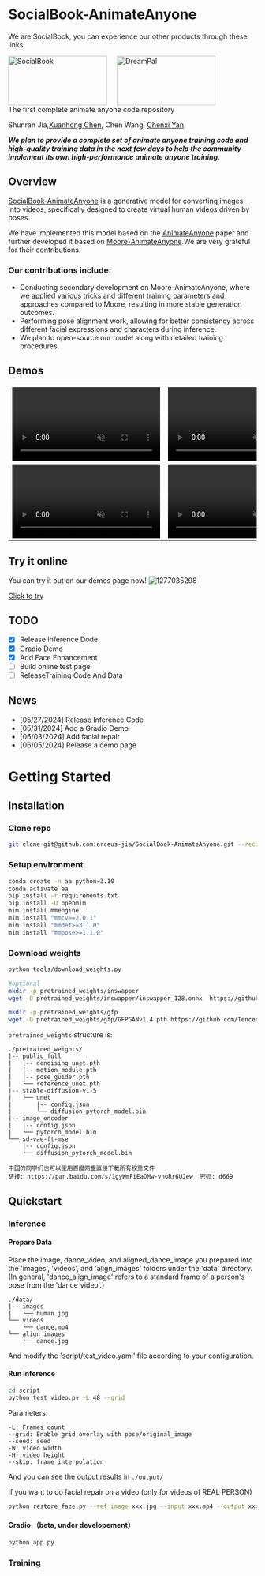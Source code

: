 # SocialBook-AnimateAnyone
We are SocialBook, you can experience our other products through these links.
<div style="display: flex; align-items: center;">
  <a href="https://socialbook.io/" style="margin-right: 20px;">
    <img src="https://d35b8pv2lrtup8.cloudfront.net/assets/img/socialbook_logo.2020.357eed90add7705e54a8.svg" alt="SocialBook" width="200" height="100">
  </a>
  <a href="https://dreampal.socialbook.io/">
    <img src="https://d35b8pv2lrtup8.cloudfront.net/assets/img/logo.ce05d254bbdb2d417c4f.svg" alt="DreamPal" width="200" height="100">
  </a>
</div>
The first complete animate anyone code repository

Shunran Jia,[Xuanhong Chen](https://github.com/neuralchen),
Chen Wang,
[Chenxi Yan](https://github.com/todochenxi)


**_We plan to provide a complete set of animate anyone training code and high-quality training data in the next few days to help the community implement its own high-performance animate anyone training._**

## Overview
[SocialBook-AnimateAnyone](https://github.com/arceus-jia/SocialBook-AnimateAnyone) is a generative model for converting images into videos, specifically designed to create virtual human videos driven by poses. 

We have implemented this model based on the [AnimateAnyone](https://github.com/HumanAIGC/AnimateAnyone)  paper and further developed it based on  [Moore-AnimateAnyone](https://github.com/MooreThreads/Moore-AnimateAnyone).We are very grateful for their contributions.

### Our contributions include:
- Conducting secondary development on Moore-AnimateAnyone, where we applied various tricks and different training parameters and approaches compared to Moore, resulting in more stable generation outcomes.
- Performing pose alignment work, allowing for better consistency across different facial expressions and characters during inference.
- We plan to open-source our model along with detailed training procedures.


## Demos
<table class="center">
<tr>
    <td width=50% style="border: none">
    <video controls autoplay loop src="https://github.com/arceus-jia/SocialBook-AnimateAnyone/assets/5162767/8754fd0a-10b2-441f-aacb-89ac52ceb4c1" muted="false"></video>
    </td>
    <td width=50% style="border: none">
        <video controls autoplay loop src="https://github.com/arceus-jia/SocialBook-AnimateAnyone/assets/5162767/bb3060a8-3b38-42c4-812d-65694bb3c0b6" muted="false"></video>
    </td>
</tr>
<tr>
    <td width=50% style="border: none">
    <video controls autoplay loop src="https://github.com/arceus-jia/SocialBook-AnimateAnyone/assets/5162767/187b5ce0-b064-417f-a59b-80f48719de97" muted="false"></video>
    </td>
    <td width=50% style="border: none">
        <video controls autoplay loop src="https://github.com/arceus-jia/SocialBook-AnimateAnyone/assets/5162767/1066bc5f-a8e9-441f-b709-7103c74620c5" muted="false"></video>
    </td>
</tr>
</table>

## Try it online
You can try it out on our demos page now!
![1277035298](https://github.com/arceus-jia/SocialBook-AnimateAnyone/assets/5162767/c0c7cc10-27e5-4abd-9afa-8e711a1d1a51)

<a href = 'http://animateanyone.socialbook.io:48001'>Click to try</a>


## TODO
- [x] Release Inference Dode
- [x] Gradio Demo
- [x] Add Face Enhancement
- [ ] Build online test page
- [ ] ReleaseTraining Code And Data
## News
- [05/27/2024] Release Inference Code
- [05/31/2024] Add a Gradio Demo
- [06/03/2024] Add facial repair
- [06/05/2024] Release a demo page
# Getting Started

## Installation

### Clone repo
```bash
git clone git@github.com:arceus-jia/SocialBook-AnimateAnyone.git --recursive
```

### Setup environment
```bash
conda create -n aa python=3.10
conda activate aa
pip install -r requirements.txt
pip install -U openmim
mim install mmengine
mim install "mmcv>=2.0.1"
mim install "mmdet>=3.1.0"
mim install "mmpose>=1.1.0"
```

### Download weights
```bash
python tools/download_weights.py

#optional
mkdir -p pretrained_weights/inswapper
wget -O pretrained_weights/inswapper/inswapper_128.onnx  https://github.com/facefusion/facefusion-assets/releases/download/models/inswapper_128.onnx

mkdir -p pretrained_weights/gfp
wget -O pretrained_weights/gfp/GFPGANv1.4.pth https://github.com/TencentARC/GFPGAN/releases/download/v1.3.0/GFPGANv1.4.pth

```

`pretrained_weights` structure is:
```
./pretrained_weights/
|-- public_full
|   |-- denoising_unet.pth
|   |-- motion_module.pth
|   |-- pose_guider.pth
|   └── reference_unet.pth
|-- stable-diffusion-v1-5
|   └── unet
|       |-- config.json
|       └── diffusion_pytorch_model.bin
|-- image_encoder
|   |-- config.json
|   └── pytorch_model.bin
└── sd-vae-ft-mse
    |-- config.json
    └── diffusion_pytorch_model.bin
```

```
中国的同学们也可以使用百度网盘直接下载所有权重文件
链接: https://pan.baidu.com/s/1gyWmFiEaOMw-vnuRr6UJew  密码: d669

```


## Quickstart
### Inference
#### Prepare Data
Place the image, dance_video, and aligned_dance_image you prepared into the 'images', 'videos', and 'align_images' folders under the 'data' directory. (In general, 'dance_align_image' refers to a standard frame of a person's pose from the 'dance_video'.) 
```
./data/
|-- images
|   └── human.jpg
└── videos
    └── dance.mp4
└── align_images
    └── dance.jpg

```
And modify the 'script/test_video.yaml' file according to your configuration.


#### Run inference
```bash
cd script
python test_video.py -L 48 --grid
```
Parameters:
```
-L: Frames count
--grid: Enable grid overlay with pose/original_image
--seed: seed
-W: video width
-H: video height
--skip: frame interpolation
```
And you can see the output results in ```./output/```

If you want to do facial repair on a video (only for videos of REAL PERSON)
```bash
python restore_face.py --ref_image xxx.jpg --input xxx.mp4 --output xxx.mp4
```

#### Gradio （beta, under developement）
```bash
python app.py
```


### Training
